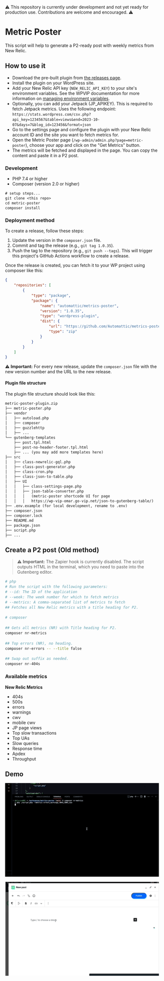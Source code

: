 ⚠️ This repository is currently under development and not yet ready for production use. Contributions are welcome and encouraged. ⚠️

# Metric Poster
This script will help to generate a P2-ready post with weekly metrics from New Relic. 

## How to use it
- Download the pre-built plugin from [the releases page](https://github.com/Automattic/metrics-poster/releases).
- Install the plugin on your WordPress site.
- Add your New Relic API key (`NEW_RELIC_API_KEY`) to your site's environment variables. See the WPVIP documentation for more information on [managing environment variables](https://docs.wpvip.com/infrastructure/environments/manage-environment-variables/#managing-environment-variables-with-vip-cli).
- Optionally, you can add your Jetpack (JP_APIKEY). This is required to fetch Jetpack metrics. Uses the following endpoint: `https://stats.wordpress.com/csv.php?api_key=1234567&table=views&end=2023-10-07&days=7&blog_id=123456&format=json`
- Go to the settings page and configure the plugin with your New Relic account ID and the site you want to fetch metrics for.
- Open the Metric Poster page (`/wp-admin/admin.php?page=metric-poster`), choose your app and click on the "Get Metrics" button.
- The metrics will be fetched and displayed in the page. You can copy the content and paste it in a P2 post.


### Development
- PHP 7.4 or higher
- Composer (version 2.0 or higher)

```shell
# setup steps...
git clone <this repo>
cd metric-poster
composer install
```

### Deployment method
To create a release, follow these steps:
1. Update the version in the `composer.json` file.
2. Commit and tag the release (e.g., `git tag 1.0.35`).
3. Push the tag to the repository (e.g., `git push --tags`). This will trigger this project's GitHub Actions workflow to create a release.

Once the release is created, you can fetch it to your WP project using composer like this:
```json
{
    "repositories": [
        {
            "type": "package",
            "package": {
                "name": "automattic/metrics-poster",
                "version": "1.0.35",
                "type": "wordpress-plugin",
                "dist": {
                    "url": "https://github.com/Automattic/metrics-poster/releases/download/1.0.35/metric-poster-plugin.zip",
                    "type": "zip"
                }
            }
        }
    ]
}
```
⚠️ **Important:** For every new release, update the `composer.json` file with the new version number and the URL to the new release.

#### Plugin file structure
The plugin file structure should look like this:
```shell
metric-poster-plugin.zip
├── metric-poster.php
├── vendor
│   ├── autoload.php
│   ├── composer
│   ├── guzzlehttp
│   ├── ...
└── gutenberg-templates
    ├── post.tpl.html
    ├── post-no-header-footer.tpl.html
    ├── ... (you may add more templates here)
├── src
│   ├── class-newrelic-gql.php
│   ├── class-post-generator.php
│   ├── class-cron.php
│   ├── class-json-to-table.php
│   ├── UI
│   │   ├── class-settings-page.php
│   │   ├── json-table-converter.php 
│   │   │   (metric-poster shortcode UI for page 
│   │   │   https://wp-vip-omar.go-vip.net/json-to-gutenberg-table/)
├── .env.example (for local development, rename to .env)
├── composer.json
├── composer.lock
├── README.md
├── package.json
├── script.php 
├── ...

```

## Create a P2 post (Old method)

> ⚠️ **Important:** The Zapier hook is currently disabled. The script outputs HTML in the terminal, which you need to paste into the Gutenberg editor.

```sh
# php
# Run the script with the following parameters:
# --id: The ID of the application
# --week: The week number for which to fetch metrics
# --metrics: A comma-separated list of metrics to fetch
## Fetches all New Relic metrics with a title heading for P2.

# composer

## Gets all metrics (NR) with Title heading for P2.
composer nr-metrics

## Top errors (NR), no heading.
composer nr-errors -- --title false

## Swap out suffix as needed.
composer nr-404s
```

### Available metrics

**New Relic Metrics**
- 404s
- 500s
- errors
- warnings
- cwv
- mobile cwv
- JP page views
- Top slow transactions
- Top UAs
- Slow queries
- Response time
- Apdex
- Throughput

## Demo
![](https://github.com/Automattic/metrics-poster/blob/main/nr-metric-fetch.gif)

![](https://github.com/Automattic/metrics-poster/blob/main/nr-output-paste.gif)

